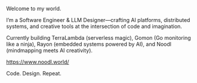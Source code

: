 Welcome to my world.

I’m a Software Engineer & LLM Designer—crafting AI platforms, distributed systems, and creative tools at the intersection of code and imagination.

Currently building TerraLambda (serverless magic), Gomon (Go monitoring like a ninja), Rayon (embedded systems powered by AI), and Noodl (mindmapping meets AI creativity).

https://www.noodl.world/

Code. Design. Repeat.

